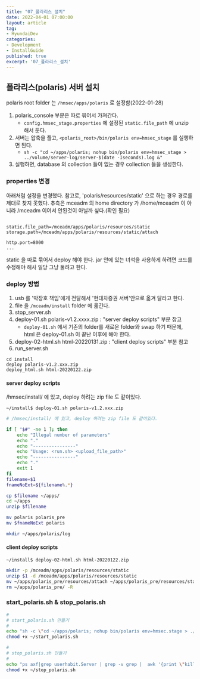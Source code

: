 ```yaml
---
title: "07_폴라리스_설치"
date: 2022-04-01 07:00:00
layout: article
tag: 
- HyundaiDev
categories: 
- Development
- InstallGuide
published: true
excerpt: '07_폴라리스_설치'
---
```

## 폴라리스(polaris) 서버 설치

polaris root folder 는 `/hmsec/apps/polaris` 로 설정함(2022-01-28)

1. polaris_console 부분은 따로 묶어서 가져간다.
    - `config.hmsec_stage.properties` 에 설정된 `static.file_path` 에 unzip 해서 둔다.
2. 서버는 압축을 풀고, `<polaris_root>/bin/polaris env=hmsec_stage` 를 실행하면 된다. 
    - `sh -c "cd ~/apps/polaris; nohup bin/polaris env=hmsec_stage > ../volume/server-log/server-$(date -Iseconds).log &"`
3. 실행하면, database 의 collection 들이 없는 경우 collection 들을 생성한다.


### properties 변경

아래처럼 설정을 변경했다. 참고로, 'polaris/resources/static' 으로 하는 경우 경로를 제대로 찾지 못했다. 추측은 mceadm 의 home directory 가 /home/mceadm 이 아니라 /mceadm 이어서 안된것이 아닐까 싶다.(확인 필요)

```

static.file_path=/mceadm/apps/polaris/resources/static
storage.path=/mceadm/apps/polaris/resources/static/attach

http.port=8000
...
```
static 을 따로 묶어서 deploy 해야 한다. jar 안에 있는 녀석을 사용하게 하려면 코드를 수정해야 해사 일당 그냥 둘려고 한다.


### deploy 방법

1. usb 를 '박장호 책임'에게 전달해서 '현대차증권 서버'안으로 옮겨 달라고 한다.
2. file 을 `/mceadm/install` folder 에 옮긴다.
3. stop_server.sh
3. deploy-01.sh polaris-v1.2.xxxx.zip : "server deploy scripts" 부분 참고
    -  `deploy-01.sh` 에서 기존의 folder를 새로운 folder와 swap 하기 때문에, html 은 deploy-01.sh 이 끝난 이후에 해야 한다.
4. deploy-02-html.sh html-20220131.zip : "client deploy scripts" 부분 참고
5. run_server.sh

```
cd install
deploy polaris-v1.2.xxx.zip
deploy_html.sh html-20220122.zip
```


#### server deploy scripts


/hmsec/install/ 에 있고, deploy 하려는 zip file 도 같이있다. 

```
~/install$ deploy-01.sh polaris-v1.2.xxx.zip
```

```bash
# /hmsec/install/ 에 있고, deploy 하려는 zip file 도 같이있다.

if [ "$#" -ne 1 ]; then
    echo "Illegal number of parameters"
    echo "."
    echo "----------------"
    echo "Usage: <run.sh> <upload_file_path>"
    echo "----------------"
    echo "."
    exit 1
fi 
filename=$1
fnameNoExt=${filename%.*}

cp $filename ~/apps/
cd ~/apps
unzip $filename

mv polaris polaris_pre
mv $fnameNoExt polaris

mkdir ~/apps/polaris/log
```

#### client deploy scripts

```
~/install$ deploy-02-html.sh html-20220122.zip
```

```bash
mkdir -p /mceadm/apps/polaris/resources/static
unzip $1 -d /mceadm/apps/polaris/resources/static
mv ~/apps/polaris_pre/resources/attach ~/apps/polaris_pre/resources/static
rm ~/apps/polaris_pre/ -R
```

### start_polaris.sh & stop_polaris.sh

```bash
#
# start_polaris.sh 만들기
#
echo "sh -c \"cd ~/apps/polaris; nohup bin/polaris env=hmsec.stage > ./log/server-\$(date -Iseconds).log &\"" > ~/start_polaris.sh
chmod +x ~/start_polaris.sh

#
# stop_polaris.sh 만들기
#
echo "ps axf|grep userhabit.Server | grep -v grep |  awk '{print \"kill -TERM \" \$1}' | sh" > ~/stop_polaris.sh
chmod +x ~/stop_polaris.sh



```
